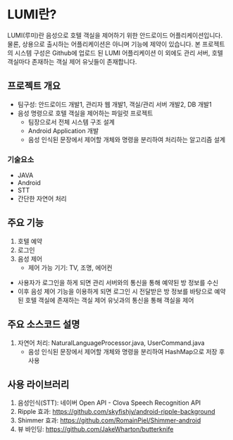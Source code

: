 # LUMI란?

LUMI(루미)란 음성으로 호텔 객실을 제어하기 위한 안드로이드 어플리케이션입니다.
물론, 상용으로 출시하는 어플리케이션은 아니며 기능에 제약이 있습니다.
본 프로젝트의 시스템 구성은 Github에 업로드 된 LUMI 어플리케이션 이 외에도 관리 서버, 호텔 객실마다 존재하는 객실 제어 유닛들이 존재합니다.

## 프로젝트 개요

- 팀구성: 안드로이드 개발1, 관리자 웹 개발1, 객실/관리 서버 개발2, DB 개발1
- 음성 명령으로 호텔 객실을 제어하는 파일럿 프로젝트
   - 팀장으로서 전체 시스템 구조 설계
   - Android Application 개발
   - 음성 인식된 문장에서 제어할 개체와 명령을 분리하여 처리하는 알고리즘 설계

### 기술요소

- JAVA
- Android
- STT
- 간단한 자연어 처리

## 주요 기능

1. 호텔 예약
2. 로그인
3. 음성 제어
   - 제어 가능 기기: TV, 조명, 에어컨

- 사용자가 로그인을 하게 되면 관리 서버와의 통신을 통해 예약된 방 정보를 수신 
- 이후 음성 제어 기능을 이용하게 되면 로그인 시 전달받은 방 정보를 바탕으로 예약된 호텔 객실에 존재하는 객실 제어 유닛과의 통신을 통해 객실을 제어

## 주요 소스코드 설명

1. 자연어 처리: NaturalLanguageProcessor.java, UserCommand.java
   - 음성 인식된 문장에서 제어할 개체와 명령을 분리하여 HashMap으로 저장 후 사용

## 사용 라이브러리

1. 음성인식(STT): 네이버 Open API - Clova Speech Recognition API
2. Ripple 효과: https://github.com/skyfishjy/android-ripple-background
3. Shimmer 효과: https://github.com/RomainPiel/Shimmer-android
4. 뷰 바인딩: https://github.com/JakeWharton/butterknife
